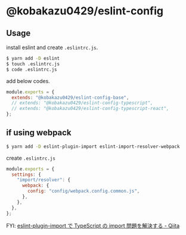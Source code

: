 # @kobakazu0429/eslint-config

## Usage

install eslint and create `.eslintrc.js`.

```bash
$ yarn add -D eslint
$ touch .eslintrc.js
$ code .eslintrc.js
```

add below codes.

```javascript
module.exports = {
  extends: "@kobakazu0429/eslint-config-base",
  // extends: "@kobakazu0429/eslint-config-typescript",
  // extends: "@kobakazu0429/eslint-config-typescript-react",
};
```

## if using webpack

```bash
$ yarn add -D eslint-plugin-import eslint-import-resolver-webpack
```

create `.eslintrc.js`

```javascript
module.exports = {
  settings: {
    "import/resolver": {
      webpack: {
        config: "config/webpack.config.common.js",
      },
    },
  },
};
```

FYI: [eslint-plugin-import で TypeScript の import 問題を解決する - Qiita](https://qiita.com/paranishian/items/334d0f2d87f487dc65d6)
